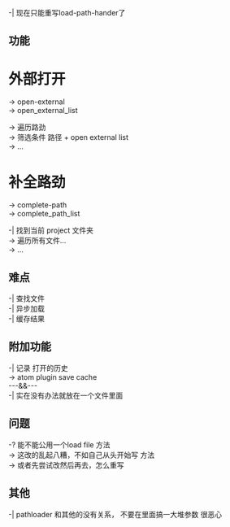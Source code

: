 -| 现在只能重写load-path-hander了  


## 功能  
# 外部打开  
-> open-external  
-> open_external_list  

-> 遍历路劲  
-> 筛选条件 路径 + open external list  
-> ...  


# 补全路劲  
-> complete-path  
-> complete_path_list  

-| 找到当前 project 文件夹  
-> 遍历所有文件...  
-> ...  



## 难点  
-| 查找文件  
-| 异步加载  
-| 缓存结果  


## 附加功能  
-| 记录 打开的历史  
-> atom plugin save cache  
---&&---  
-| 实在没有办法就放在一个文件里面  


## 问题  
-? 能不能公用一个load file 方法  
-> 这改的乱起八糟，不如自己从头开始写 方法  
-> 或者先尝试改然后再去，怎么重写  

## 其他  
-| pathloader 和其他的没有关系， 不要在里面搞一大堆参数 很恶心